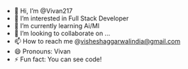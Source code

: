 - 👋 Hi, I’m @Vivan217
- 👀 I’m interested in Full Stack Developer 
- 🌱 I’m currently learning Ai/Ml
- 💞️ I’m looking to collaborate on ...
- 📫 How to reach me @visheshaggarwalindia@gmail.com
- 😄 Pronouns: Vivan
- ⚡ Fun fact: You can see code!

<!---
Vivan217/Vivan217 is a ✨ special ✨ repository because its `README.md` (this file) appears on your GitHub profile.
You can click the Preview link to take a look at your changes.
--->
